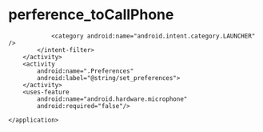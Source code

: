 # perference_toCallPhone
<?xml version="1.0" encoding="utf-8"?>
<manifest xmlns:android="http://schemas.android.com/apk/res/android"
    package="com.example.cdtt.preferencecall_to_phone" >
    <uses-permission android:name="android.permission.CALL_PHONE" />
    <uses-permission android:name="android.permission.READ_PHONE_STATE" />
    <application
        android:allowBackup="true"
        android:icon="@mipmap/ic_launcher"
        android:label="@string/app_name"
        android:theme="@style/AppTheme" >
        <activity
            android:name=".MainActivity"
            android:label="@string/app_name" >
            <intent-filter>
                <action android:name="android.intent.action.MAIN" />

                <category android:name="android.intent.category.LAUNCHER" />
            </intent-filter>
        </activity>
        <activity
            android:name=".Preferences"
            android:label="@string/set_preferences">
        </activity>
        <uses-feature
            android:name="android.hardware.microphone"
            android:required="false"/>

    </application>

</manifest>
